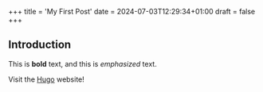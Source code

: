 +++
title = 'My First Post'
date = 2024-07-03T12:29:34+01:00
draft = false
+++
## Introduction

This is **bold** text, and this is *emphasized* text.

Visit the [Hugo](https://gohugo.io) website!
